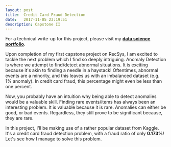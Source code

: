 ```yaml
---
layout: post
title:  Credit Card Fraud Detection
date:   2017-11-05 23:19:51
description: Capstone II
---
```

For a technical write-up for this project, please visit my <a href="https://irvintmd.github.io/portfolio/2_Capstone_Fraud/"><b>data science portfolio</b></a>.<br>

<p>
	Upon completion of my first capstone project on RecSys, I am excited to tackle the next problem which I find so deeply intriguing. Anomaly Detection is where we attempt to find/detect abnormal situations. It is exciting because it's akin to finding a needle in a haystack! Oftentimes, abnormal events are a minority, and this leaves us with an imbalanced dataset (e.g. 1% anomaly). In credit card fraud, this percentage might even be less than one percent.
</p>
<p>
	Now, you probably have an intuition why being able to detect anomalies would be a valuable skill. Finding rare events/items has always been an interesting problem. It is valuable because it is rare. Anomalies can either be good, or bad events. Regardless, they still prove to be significant because, they are rare.
</p>
<p>
	In this project, I'll be making use of a rather popular dataset from Kaggle. It's a credit card fraud detection problem, with a fraud ratio of only <b>0.173%</b>! Let's see how I manage to solve this problem.
</p>